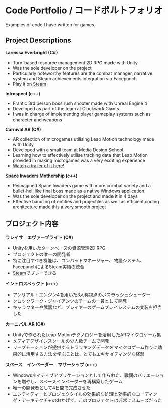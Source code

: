 # Code Portfolio / コードポルトフォリオ
Examples of code I have written for games.

## Project Descriptions

<B>Lareissa Everbright (C#) </B> 
* Turn-based resource management 2D RPG made with Unity
* Was the sole developer on the project
* Particularly noteworthy features are the combat manager, narrative system and Steam achievements integration via Facepunch
* Play it on [Steam](https://store.steampowered.com/app/1363170/Lareissa_Everbright/)

<b>Introspect (c++) </b>
* Frantic 3rd person boss rush shooter made with Unreal Engine 4
* Developed as part of the team at Clockwork Giants
* I was in charge of implementing player gameplay systems such as character and weapons

<b>Carnival AR (C#) </b>
* AR collection of microgames utilising Leap Motion technology made with Unity
* Developed with a small team at Media Design School
* Learning how to effectively utilise tracking data that Leap Motion provided in making microgames was a very exciting experience
* [Watch a trailer of it here!](https://www.youtube.com/watch?v=VqBTSD4dq-U)

<b>Space Invaders Mothership (c++) </b>
* Reimagined Space Invaders game with more combat variety and a bullet-hell like final boss made as a native Windows application
* Was the sole developer on the project and made it in 4 days
* Effective handling of entities and projectiles as well as efficient coding architecture made this a very smooth project

## プロジェクト内容

<B>ラレイサ　エヴァーブライト (C#) </B> 
* Unityを用いたターンベースの資源管理2D RPG
* プロジェクトの唯一の開発者
* 特に注目すべき機能は、コンバットマネージャー、物語システム、FacepunchによるSteam実績の統合
*  [Steam](https://store.steampowered.com/app/1363170/Lareissa_Everbright/)でプレーできる


<b>イントロスペックト (c++) </b>
* アンリアル・エンジン4を用いた3人称視点のボスラッシュシューター
* クロックワーク・ジャイアンツのチームの一員として開発
* キャラクターや武器など、プレイヤーのゲームプレイシステムの実装を担当した

<b>カーニバル AR (C#) </b>
* Unityで作られたLeap Motionテクノロジーを活用したARマイクロゲーム集
* メディアデザインスクールの少人数チームで開発
* リープモーションが提供するトラッキングデータをマイクロゲーム作りに効果的に活用する方法を学ぶことは、とてもエキサイティングな経験

<b>スペース　インベーダー　マサーシップ (c++) </b>
* Windowsネイティブアプリケーションとして作られた、戦闘のバリエーションを増やし、スペースインベーダーを再構築したゲーム
* 唯一の開発者として4日間で完成させた
* エンティティーとプロジェクタイルの効果的な処理と効率的なコーディング・アーキテクチャのおかげで、このプロジェクトは非常にスムーズだった
